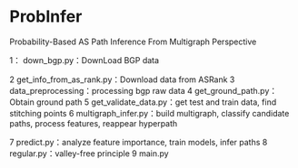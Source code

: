 # ProbInfer
Probability-Based AS Path Inference From Multigraph Perspective

1：
down_bgp.py：DownLoad BGP data

2
get_info_from_as_rank.py：Download data from ASRank
3
data_preprocessing：processing bgp raw data
4
get_ground_path.py：Obtain ground path
5
get_validate_data.py：get test and train data, find stitching points
6
multigraph_infer.py：build multigraph, classify candidate paths, process features, reappear hyperpath

7
predict.py：analyze feature importance, train models, infer paths
8
regular.py：valley-free principle
9
main.py
